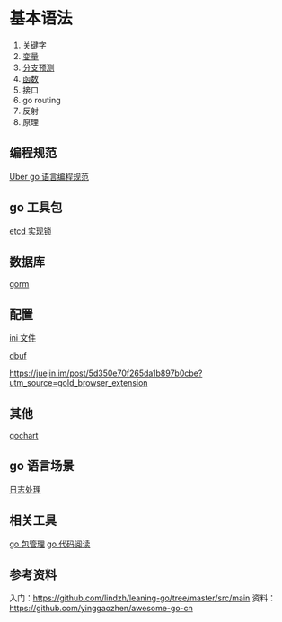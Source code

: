 
# 基本语法
1. 关键字
2. [变量](variables.md)
3. [分支预测](branch_statement.md)
4. [函数](methods.md)
5. 接口
6. go routing
7. 反射
7. 原理
## 编程规范
[Uber go 语言编程规范](http://dockone.io/article/9331)
## go 工具包

[etcd 实现锁](https://github.com/zieckey/etcdsync)

## 数据库
[gorm](http://gorm.book.jasperxu.com/)


## 配置

[ini 文件](https://github.com/zieckey/goini)

[dbuf](https://github.com/zieckey/dbuf)

https://juejin.im/post/5d350e70f265da1b897b0cbe?utm_source=gold_browser_extension


## 其他
[gochart](https://github.com/zieckey/gochart)

## go 语言场景

[日志处理](https://github.com/zieckey/gsnake)


## 相关工具

[go 包管理](utils/go_package_management.md)
[go 代码阅读](https://github.com/TrueFurby/go-callvis)

## 参考资料

入门：https://github.com/lindzh/leaning-go/tree/master/src/main
资料：https://github.com/yinggaozhen/awesome-go-cn
